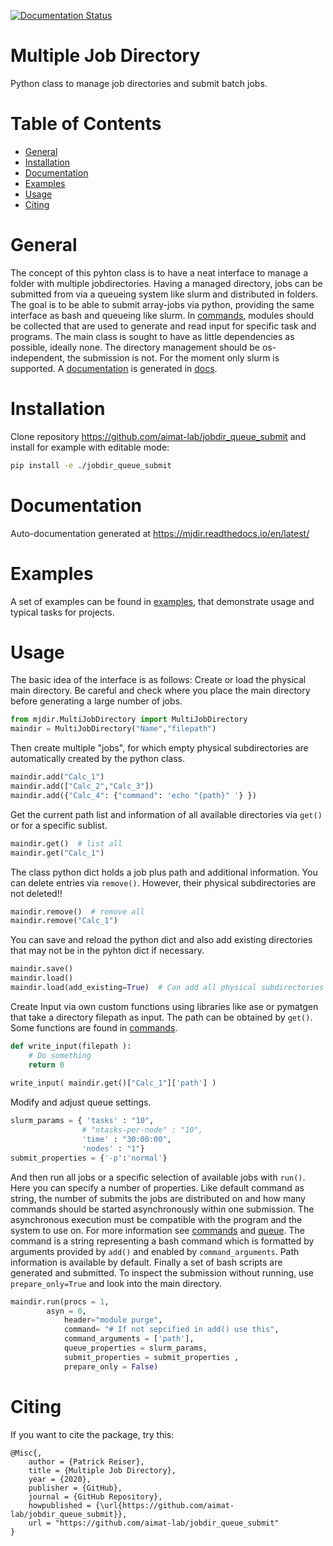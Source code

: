 [![Documentation Status](https://readthedocs.org/projects/mjdir/badge/?version=latest)](https://mjdir.readthedocs.io/en/latest/?badge=latest)

# Multiple Job Directory

Python class to manage job directories and submit batch jobs.

# Table of Contents
* [General](#general)
* [Installation](#installation)
* [Documentation](#documentation)
* [Examples](#examples)
* [Usage](#usage)
* [Citing](#citing)
 

<a name="general"></a>
# General
The concept of this pyhton class is to have a neat interface to manage a folder with multiple jobdirectories.
Having a managed directory, jobs can be submitted from via a queueing system like slurm and distributed in folders.
The goal is to be able to submit array-jobs via python, providing the same interface as bash and queueing like slurm.
In [commands](mjdir/commands), modules should be collected that are used to generate and read input for specific task and programs.
The main class is sought to have as little dependencies as possible, ideally none.
The directory management should be os-independent, the submission is not. For the moment only slurm is supported. 
A [documentation](https://mjdir.readthedocs.io/en/latest/) is generated in [docs](docs).

<a name="installation"></a>
# Installation

Clone repository https://github.com/aimat-lab/jobdir_queue_submit and install for example with editable mode:

```bash
pip install -e ./jobdir_queue_submit
```
<a name="documentation"></a>
# Documentation

Auto-documentation generated at https://mjdir.readthedocs.io/en/latest/

<a name="examples"></a>
# Examples

A set of examples can be found in [examples](examples), that demonstrate usage and typical tasks for projects.

<a name="usage"></a>
# Usage

The basic idea of the interface is as follows: Create or load the physical main directory. Be careful and check where you place the main directory before generating a large number of jobs.

```python
from mjdir.MultiJobDirectory import MultiJobDirectory
maindir = MultiJobDirectory("Name","filepath")
```
Then create multiple "jobs", for which empty physical subdirectories are automatically created by the python class.

```python
maindir.add("Calc_1")
maindir.add(["Calc_2","Calc_3"])
maindir.add({"Calc_4": {"command": 'echo "{path}" '} })
```
Get the current path list and information of all available directories via `get()` or for a specific sublist.

```python
maindir.get()  # list all
maindir.get("Calc_1")
```
The class python dict holds a job plus path and additional information. You can delete entries via `remove()`. However, their physical subdirectories are not deleted!!

```python
maindir.remove()  # remove all
maindir.remove("Calc_1")
```
You can save and reload the python dict and also add existing directories that may not be in the pyhton dict if necessary.

```python
maindir.save() 
maindir.load()
maindir.load(add_existing=True)  # Can add all physical subdirectories without information
```
Create Input via own custom functions using libraries like ase or pymatgen that take a directory filepath as input.
The path can be obtained by `get()`. Some functions are found in [commands](mjdir/commands).

```python
def write_input(filepath ):
    # Do something
    return 0
	
write_input( maindir.get()["Calc_1"]['path'] )
```
Modify and adjust queue settings. 
```python
slurm_params = { 'tasks' : "10",
                # "ntasks-per-node" : "10",
                'time' : "30:00:00",
                'nodes' : "1"}
submit_properties = {'-p':'normal'}
```

And then run all jobs or a specific selection of available jobs with `run()`. Here you can specify a number of properties. Like default command as string, the number of submits the jobs are distributed on and how many commands should be started asynchronously within one submission. The asynchronous execution must be compatible with the program and the system to use on. For more information see [commands](mjdir/commands) and [queue](mjdir/queue). The command is a string representing a bash command which is formatted by arguments provided by `add()` and enabled by `command_arguments`. Path information is available by default. Finally a set of bash scripts are generated and submitted. To inspect the submission without running, use `prepare_only=True` and look into the main directory. 

```python
maindir.run(procs = 1,
	    asyn = 0,
            header="module purge",
            command= "# If not sepcified in add() use this",
            command_arguments = ['path'],
            queue_properties = slurm_params,
            submit_properties = submit_properties ,
            prepare_only = False)
```

<a name="citing"></a>
# Citing

If you want to cite the package, try this:

```
@Misc{,
    author = {Patrick Reiser},
    title = {Multiple Job Directory},
    year = {2020},
    publisher = {GitHub},
    journal = {GitHub Repository},
    howpublished = {\url{https://github.com/aimat-lab/jobdir_queue_submit}},
    url = "https://github.com/aimat-lab/jobdir_queue_submit"
}
```
